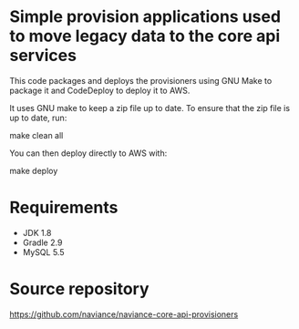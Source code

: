 # Simple provision applications used to move legacy data to the core api services
This code packages and deploys the provisioners using GNU Make to package it and CodeDeploy to deploy it to AWS.

It uses GNU make to keep a zip file up to date. To ensure that the zip file is up to date, run:

   make clean all

You can then deploy directly to AWS with:

   make deploy

# Requirements
* JDK 1.8
* Gradle 2.9
* MySQL 5.5

# Source repository
https://github.com/naviance/naviance-core-api-provisioners
